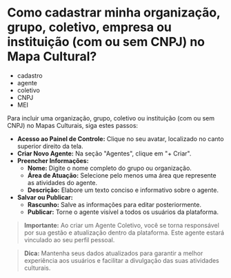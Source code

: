 # Como cadastrar minha organização, grupo, coletivo, empresa ou instituição (com ou sem CNPJ) no Mapa Cultural?

- cadastro
- agente
- coletivo
- CNPJ
- MEI

Para incluir uma organização, grupo, coletivo ou instituição (com ou sem CNPJ) no Mapas Culturais, siga estes passos:

* **Acesso ao Painel de Controle:** Clique no seu avatar, localizado no canto superior direito da tela.
* **Criar Novo Agente:** Na seção "Agentes", clique em "+ Criar".
* **Preencher Informações:**
    * **Nome:** Digite o nome completo do grupo ou organização.
    * **Área de Atuação:** Selecione pelo menos uma área que represente as atividades do agente.
    * **Descrição:** Elabore um texto conciso e informativo sobre o agente.
* **Salvar ou Publicar:**
    * **Rascunho:** Salve as informações para editar posteriormente.
    * **Publicar:** Torne o agente visível a todos os usuários da plataforma.

> **Importante:** Ao criar um Agente Coletivo, você se torna responsável por sua gestão e atualização dentro da plataforma. Este agente estará vinculado ao seu perfil pessoal.

> **Dica:** Mantenha seus dados atualizados para garantir a melhor experiência aos usuários e facilitar a divulgação das suas atividades culturais.